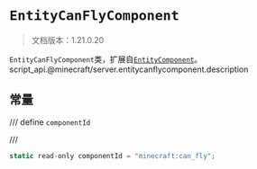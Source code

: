 # `EntityCanFlyComponent`

> 文档版本：1.21.0.20

`EntityCanFlyComponent`类，扩展自[`EntityComponent`](./entitycomponent.md)。script_api.@minecraft/server.entitycanflycomponent.description

## 常量

/// define
`componentId`


///

```js
static read-only componentId = "minecraft:can_fly";
```

